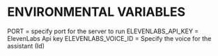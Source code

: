 # ENVIRONMENTAL VARIABLES

PORT = specify port for the server to run
ELEVENLABS_API_KEY = ElevenLabs Api key
ELEVENLABS_VOICE_ID = Specify the voice for the assistant (Id)
